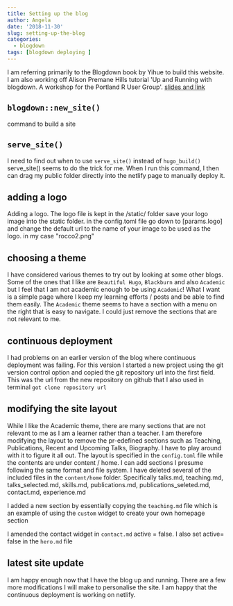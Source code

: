 ```yaml
---
title: Setting up the blog
author: Angela
date: '2018-11-30'
slug: setting-up-the-blog
categories:
  - blogdown
tags: [blogdown deploying ]
---
```

I am referring primarily to the Blogdown book by Yihue to build this website.
I am also working off Alison Premane Hills tutorial 'Up and Running with blogdown. A workshop for the Portland R User Group'.
[slides and link]("https://apreshill.rbind.io/talk/blogdown-meetup/")

## `blogdown::new_site()`  
command to build a site

## `serve_site()` 
I need to find out when to use `serve_site()` instead of `hugo_build()`
serve_site() seems to do the trick for me. When I run this command, I then can drag my public folder directly into the netlify page to manually deploy it.

## adding a logo
Adding a logo. The logo file is kept in the /static/ folder
save your logo image into the static folder. in the config.toml file go down to [params.logo] and change the default url to the name of your image to be used as the logo. in my case "rocco2.png"

## choosing a theme

I have considered various themes to try out by looking at some other blogs. Some of the ones that I like are `Beautiful Hugo`, `Blackburn` and also `Academic` but I feel that I am not academic enough to be using `Academic`!
What I want is a simple page where I keep my learning efforts / posts and be able to find them easily. The `Academic` theme seems to have a section with a menu on the right that is easy to navigate. I could just remove the sections that are not relevant to me.


## continuous deployment 
I had problems on an earlier version of the blog where continuous deployment was failing. For this version I started a new project using the git version control option and copied the git repository url into the first field. 
This was the url from the new repository on github that I also used in terminal `got clone repository url`

## modifying the site layout

While I like the Academic theme, there are many sections that are not relevant to me as I am a learner rather than a teacher.
I am therefore modifying the layout to remove the pr-edefined sections such as Teaching, Publications, Recent and Upcoming Talks, Biography. I have to play around with it to figure it all out. The layout is specified in the `config.toml` file while the contents are under content / home.
I can add sections I presume following the same format and file system.
I have deleted several of the included files in the `content/home` folder. Specifically talks.md, teaching.md, talks_selected.md, skills.md, publications.md, publications_seleted.md, contact.md, experience.md

I added a new section by essentially copying the `teaching.md` file which is an example of using the `custom` widget to create your own homepage section

I amended the contact widget in `contact.md` active = false. I also set active= false in the `hero.md` file

## latest site update

I am happy enough now that I have the blog up and running. There are a few more modifications I will make to personalise the site.
I am happy that the continuous deployment is working on netlify.